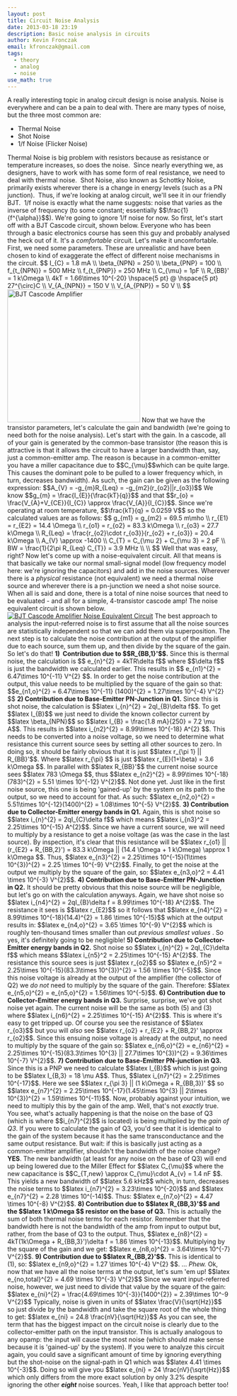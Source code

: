 ```yaml
---
layout: post
title: Circuit Noise Analysis
date: 2013-03-18 23:19
description: Basic noise analysis in circuits
author: Kevin Fronczak
email: kfronczak@gmail.com
tags:
  - theory
  - analog
  - noise
use_math: true
---
```


A really interesting topic in analog circuit design is noise analysis. Noise is everywhere and can be a pain to deal with. There are many types of noise, but the three most common are:
<ul>
<li><span style="line-height: 14px;">Thermal Noise</span></li>
<li>Shot Noise</li>
<li>1/f Noise (Flicker Noise)</li>
</ul>
Thermal Noise is big problem with resistors because as resistance or temperature increases, so does the noise.  Since nearly everything we, as designers, have to work with has some form of real resistance, we need to deal with thermal noise.  Shot Noise, also known as Schottky Noise, primarily exists wherever there is a change in energy levels (such as a PN junction).  Thus, if we're looking at analog circuit, we'll see it in our friendly BJT.  1/f noise is exactly what the name suggests: noise that varies as the inverse of frequency (to some constant; essentially $$\frac{1}{f^{\alpha}}$$). We're going to ignore 1/f noise for now.
So first, let's start off with a BJT Cascode circuit, shown below. Everyone who has been through a basic electronics course has seen this guy and probably analysed the heck out of it. It's a <em>comfortable</em> circuit.
Let's make it uncomfortable.
First, we need some parameters. These are unrealistic and have been chosen to kind of exaggerate the effect of different noise mechanisms in the circuit.
$$
I_{C} = 1.8 mA \\
\beta_{NPN} = 250 \\
\beta_{PNP} = 100 \\
f_{t_{NPN}} = 500 MHz \\
f_{t_{PNP}} = 250 MHz \\
C_{\mu} = 1pF \\
R_{BB}' = 1 k\Omega \\
4kT = 1.66\times 10^{-20} \hspace{5 pt} @ \hspace{5 pt} 27^{\circ}C \\
V_{A_{NPN}} = 150 V \\
V_{A_{PNP}} = 50 V \\
$$
<a href="http://kevinfronczak.com/documents/Noise_Analysis/cascode_bjt.png" target="_blank"><img class="aligncenter" alt="BJT Cascode Amplifier" src="{{ site.baseurl }}/assets/cascode_bjt.png" height="300" /></a>
Now that we have the transistor parameters, let's calculate the gain and bandwidth (we're going to need both for the noise analysis). Let's start with the gain. In a cascode, all of your gain is generated by the common-base transistor (the reason this is attractive is that it allows the circuit to have a larger bandwidth than, say, just a common-emitter amp. The reason is because in a common-emitter you have a miller capacitance due to $$C_{\mu}$$which can be quite large. This causes the dominant pole to be pulled to a lower frequency which, in turn, decreases bandwidth). As such, the gain can be given as the following expression:
$$A_{V} = -g_{m}R_{Leq} = -g_{m2}(r_{o2}||r_{o3})$$
We know $$g_{m} = \frac{I_{E}}{\frac{kT}{q}}$$ and that $$r_{o} = \frac{V_{A}+V_{CE}}{I_{C}} \approx \frac{V_{A}}{I_{C}}$$. Since we're operating at room temperature, $$\frac{kT}{q} = 0.0259 V$$ so the calculated values are as follows:
$$
g_{m1} = g_{m2} = 69.5 m\mho \\
r_{E1} = r_{E2} = 14.4 \Omega \\
r_{o1} = r_{o2} = 83.3 k\Omega \\
r_{o3} = 27.7 k\Omega \\
R_{Leq} = \frac{r_{o2}\cdot r_{o3}}{r_{o2} + r_{o3}} = 20.4 k\Omega \\
A_{V} \approx -1400 \\
C_{T} = C_{\mu 2} + C_{\mu 3} = 2 pF \\
BW = \frac{1}{2\pi R_{Leq} C_{T}} = 3.9 MHz \\
\\
$$
Well that was easy, right? Now let's come up with a noise-equivalent circuit. All that means is that basically we take our normal small-signal model (low frequency model here: we're ignoring the capacitors) and add in the noise sources. Wherever there is a <em>physical</em> resistance (not equivalent) we need a thermal noise source and wherever there is a pn-junction we need a shot noise source. When all is said and done, there is a total of nine noise sources that need to be evaluated - and all for a simple, 4-transistor cascode amp! The noise equivalent circuit is shown below.
<a href="http://kevinfronczak.com/documents/Noise_Analysis/cascode_bjt_noise_equivalent.png" target="_blank"><img class="aligncenter" alt="BJT Cascode Amplifier Noise Equivalent Circuit" src="{{ site.baseurl }}/assets/cascode_bjt_noise_equivalent.png" /></a>
The best approach to analysis the input-referred noise is to first assume that all the noise sources are statistically independent so that we can add them via superposition. The next step is to calculate the noise contribution at the output of the amplifier due to each source, sum them up, and then divide by the square of the gain. So let's do that!
<strong>1)  Contribution due to $$R_{BB,1}'$$.</strong>
<strong></strong>Since this is thermal noise, the calculation is $$ e_{n}^{2} = 4kTR\delta f$$ where $$\delta f$$ is just the bandwidth we calculated earlier. This results in $$ e_{n1}^{2} = 6.47\times 10^{-11} V^{2} $$. In order to get the noise contribution at the output, this value needs to be multiplied by the square of the gain so that:
$$e_{n1,o}^{2} = 6.47\times 10^{-11} (1400)^{2} = 1.27\times 10^{-4} V^{2} $$
<strong>2) Contribution due to Base-Emitter PN-Junction in Q1.</strong>
Since this is shot noise, the calculation is $$latex i_{n}^{2} = 2qI_{B}\delta f$$. To get $$latex I_{B}$$ we just need to divide the known collector current by $$latex \beta_{NPN}$$ so $$latex I_{B} = \frac{1.8 mA}{250} = 7.2 \mu A$$. This results in $$latex i_{n2}^{2} = 8.99\times 10^{-18} A^{2} $$. This needs to be converted into a noise voltage, so we need to determine what resistance this current source sees by setting all other sources to zero. In doing so, it should be fairly obvious that it is just $$latex r_{\pi 1} || R_{BB}'$$. Where $$latex r_{\pi} $$ is just $$latex r_{E}(1+\beta) = 3.6 k\Omega $$. In parallel with $$latex R_{BB}'$$ the current noise source sees $$latex 783 \Omega $$, thus $$latex e_{n2}^{2} = 8.99\times 10^{-18}(783)^{2} = 5.51 \times 10^{-12} V^{2}$$. Not done yet. Just like in the first noise source, this one is being 'gained-up' by the system on its path to the output, so we need to account for that. As such:
$$latex e_{n2,o}^{2} = 5.51\times 10^{-12}(1400)^{2} = 1.08\times 10^{-5} V^{2}$$.
<strong>3) Contribution due to Collector-Emitter energy bands in Q1.</strong>
Again, this is shot noise so $$latex i_{n}^{2} = 2qI_{C}\delta f$$ which means $$latex i_{n3}^2 = 2.25\times 10^{-15} A^{2}$$. Since we have a current source, we will need to multiply by a resistance to get a noise voltage (as was the case in the last source). By inspection, it's clear that this resistance will be $$latex r_{o1} || (r_{E2} + R_{BB,2}') = 83.3 k\Omega || (14.4 \Omega + 1 k\Omega) \approx 1 k\Omega $$. Thus, $$latex e_{n3}^{2} = 2.25\times 10^{-15}(1\times 10^{3})^{2} = 2.25 \times 10^{-9} V^{2}$$. Finally, to get the noise at the output we multiply by the square of the gain, so:
$$latex e_{n3,o}^2 = 4.41 \times 10^{-3} V^{2}$$.
<strong>4) Contribution due to Base-Emitter PN-Junction in Q2.</strong>
<strong></strong> It should be pretty obvious that this noise source will be negligible, but let's go on with the calculation anyways. Again, we have shot noise so $$latex i_{n4}^{2} = 2qI_{B}\delta f = 8.99\times 10^{-18} A^{2}$$. The resistance it sees is $$latex r_{E2}$$ so it follows that $$latex e_{n4}^{2} = 8.99\times 10^{-18}(14.4)^{2} = 1.86 \times 10^{-15}$$ which at the output results in:
$$latex e_{n4,o}^{2} = 3.65 \times 10^{-9} V^{2}$$
which is roughly ten-thousand times smaller than out <em> previous smallest values </em>. So yes, it's definitely going to be negligible!
<strong>5) Contribution due to Collector-Emitter energy bands in Q2.</strong>
Shot noise so $$latex i_{n}^{2} = 2qI_{C}\delta f$$ which means $$latex i_{n5}^2 = 2.25\times 10^{-15} A^{2}$$. The resistance this source sees is just $$latex r_{o2}$$ so $$latex e_{n5}^2 = 2.25\times 10^{-15}(83.3\times 10^{3})^{2} = 1.56 \times 10^{-5}$$. Since this noise voltage is already at the output of the amplifier (the collector of Q2) we <em> do not </em> need to multiply by the square of the gain. Therefore:
$$latex e_{n5,o}^{2} = e_{n5,o}^{2} = 1.56\times 10^{-5}$$.
<strong>6) Contribution due to Collector-Emitter energy bands in Q3.</strong>
Surprise, surprise, we've got shot noise yet again. The current noise will be the same as both (5) and (3) where $$latex i_{n6}^{2} = 2.25\times 10^{-15} A^{2}$$. This is where it's easy to get tripped up. Of course you see the resistance of $$latex r_{o3}$$ but you will <em>also</em> see $$latex r_{o2} + r_{E2} + R_{BB,2}' \approx r_{o2}$$. Since this ensuing noise voltage is already at the output, no need to multiply by the square of the gain so:
$$latex e_{n6,o}^{2} = e_{n6}^{2} = 2.25\times 10^{-15}(83.3\times 10^{3} || 27.7\times 10^{3})^{2} = 9.36\times 10^{-7} V^{2}$$.
<strong>7) Contribution due to Base-Emitter PN-junction in Q3.</strong>
Since this is a PNP we need to calculate $$latex I_{B}$$ which is just going to be $$latex I_{B,3} = 18 \mu A$$. Thus, $$latex i_{n7}^{2} = 2.25\times 10^{-17}$$. Here we see $$latex r_{\pi 3} || (1 k\Omega + R_{BB,3})' $$ so $$latex e_{n7}^{2} = 2.25\times 10^{-17}(1.45\times 10^{3} || 2\times 10^{3})^{2} = 1.59\times 10^{-11}$$. Now, probably against your intuition, we need to multiply this by the gain of the amp. Well, that's not <em>exactly</em> true. You see, what's actually happening is that the noise on the base of Q3 (which is where $$i_{n7}^{2}$$ is located) is being multiplied by the <em>gain of Q3</em>. If you were to calculate the gain of Q3, you'd see that it is identical to the gain of the system because it has the same transconductance and the same output resistance. But wait: if this is basically just acting as a common-emitter amplifier, shouldn't the bandwidth of the noise change? <strong>YES</strong>. The new bandwidth (at least for any noise on the base of Q3) will end up being lowered due to the Miller Effect for $$latex C_{\mu}$$ where the new capacitance is $$C_{T,new} \approx C_{\mu}\cdot A_{v} = 1.4 nF $$. This yields a new bandwidth of $$latex 5.6 kHz$$ which, in turn, decreases the noise terms to $$latex i_{n7}^{2} = 3.23\times 10^{-20}$$ and $$latex e_{n7}^{2} = 2.28 \times 10^(-14)$$. Thus:
$$latex e_{n7,o}^{2} = 4.47 \times 10^{-8} V^{2}$$.
<strong>8) Contribution due to $$latex R_{BB,3}'$$ and the $$latex 1 k\Omega $$ resistor on the base of Q3.</strong>
<strong></strong> This is actually the sum of both thermal noise terms for each resistor. Remember that the bandwidth here is not the bandwidth of the amp from input to output but, rather, from the base of Q3 to the output. Thus, $$latex e_{n8}^{2} = 4kT(1k\Omega + R_{BB,3}')\delta f = 1.86 \times 10^{-13}$$. Multiplying by the square of the gain and we get:
$$latex e_{n8,o}^{2} = 3.64\times 10^{-7} V^{2}$$.
<strong>9) Contribution due to $$latex R_{BB,2}'$$.</strong>
This is identical to (1), so:
$$latex e_{n9,o}^{2} = 1.27 \times 10^{-4} V^{2} $$.
...
<em>Phew.</em>
Ok, now that we have all the noise terms at the output, let's sum 'em up!
$$latex e_{no,total}^{2} = 4.69 \times 10^{-3} V^{2}$$
Since we want input-referred noise, however, we just need to divide that value by the square of the gain:
$$latex e_{ni}^{2} = \frac{4.69\times 10^{-3}}{1400^{2}} = 2.39\times 10^-9 V^{2}$$
Typically, noise is given in units of $$latex \frac{V}{\sqrt{Hz}}$$ so just divide by the bandwidth and take the square root of the whole thing to get:
$$latex e_{ni} = 24.8 \frac{nV}{\sqrt{Hz}}$$
As you can see, the term that has the biggest impact on the circuit noise is clearly due to the collector-emitter path on the input transistor. This is actually analogous to any opamp: the input will cause the most noise (which should make sense because it is 'gained-up' by the system). If you were to analyze this circuit again, you could save a significant amount of time by ignoring everything but the shot-noise on the signal-path in Q1 which was $$latex 4.41 \times 10^{-3}$$. Doing so will give you $$latex e_{ni} = 24 \frac{nV}{\sqrt{Hz}}$$ which only differs from the more exact solution by only 3.2% despite ignoring the other <strong><em>eight</em></strong> noise sources.
Yeah, I like that approach better too!

